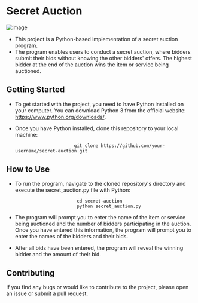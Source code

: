 # Secret Auction
![image](https://user-images.githubusercontent.com/112944303/221812590-2d0a95be-a403-46d0-a222-dd6d49c02433.png)

- This project is a Python-based implementation of a secret auction program. 
- The program enables users to conduct a secret auction, where bidders submit their bids without knowing the other bidders' offers. The highest bidder at the end of the auction wins the item or service being auctioned.

## Getting Started

- To get started with the project, you need to have Python  installed on your computer.
You can download Python 3 from the official website: https://www.python.org/downloads/.

- Once you have Python installed, clone this repository to your local machine:

                            git clone https://github.com/your-username/secret-auction.git

## How to Use
- To run the program, navigate to the cloned repository's directory and execute the secret_auction.py file with Python:

                             cd secret-auction
                             python secret_auction.py
                            
- The program will prompt you to enter the name of the item or service being auctioned and the number of bidders participating in the auction. Once you have entered this information, the program will prompt you to enter the names of the bidders and their bids.

- After all bids have been entered, the program will reveal the winning bidder and the amount of their bid.

## Contributing
If you find any bugs or would like to contribute to the project, please open an issue or submit a pull request.
